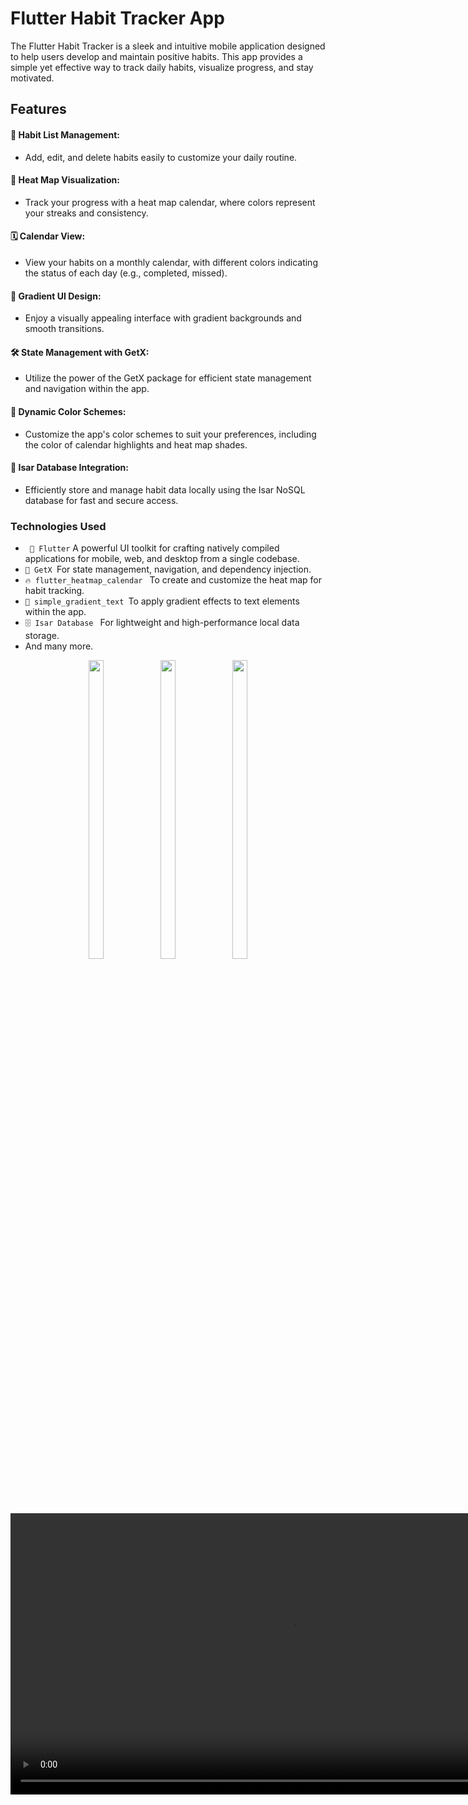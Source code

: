 

# Flutter Habit Tracker App

The Flutter Habit Tracker is a sleek and intuitive mobile application designed to help users develop and maintain positive habits. This app provides a simple yet effective way to track daily habits, visualize progress, and stay motivated.

## Features
####  📝 Habit List Management: 
- Add, edit, and delete habits easily to customize your daily routine.
#### 📅 Heat Map Visualization:
-  Track your progress with a heat map calendar, where colors represent your streaks and consistency.
#### 🗓️ Calendar View: 
- View your habits on a monthly calendar, with different colors indicating the status of each day (e.g., completed, missed).
#### 🌈 Gradient UI Design: 
- Enjoy a visually appealing interface with gradient backgrounds and smooth transitions.
#### 🛠️ State Management with GetX: 
- Utilize the power of the GetX package for efficient state management and navigation within the app.
#### 🎨 Dynamic Color Schemes: 
- Customize the app's color schemes to suit your preferences, including the color of calendar highlights and heat map shades.
#### 💾 Isar Database Integration:
-  Efficiently store and manage habit data locally using the Isar NoSQL database for fast and secure access.



### Technologies Used
- ``` 🚀 Flutter``` A powerful UI toolkit for crafting natively compiled applications for mobile, web, and desktop from a single codebase.
- ```🔧 GetX ```For state management, navigation, and dependency injection.
- ```🔥 flutter_heatmap_calendar ``` To create and customize the heat map for habit tracking.
- ```🌟 simple_gradient_text ```To apply gradient effects to text elements within the app.
- ```🗄️ Isar Database ``` For lightweight and high-performance local data storage.
- And many more.

<div align = "center">


    
  <img src = "https://github.com/user-attachments/assets/81af0d8a-535d-4494-897e-5c1de9e5c0cc"  height=35% width=22%  />
  <img src = "https://github.com/user-attachments/assets/4ecad8e0-5200-4219-8071-6db672c0d76f"  height=35% width=22%  />
   <img src = "https://github.com/user-attachments/assets/2f3ab863-0963-4908-8df1-76bd32d7b2f9"  height=35% width=22%  />
   
   

  <video height="450" src="https://github.com/user-attachments/assets/90473046-5650-4531-ae24-e74441197fc7" />







</div>
